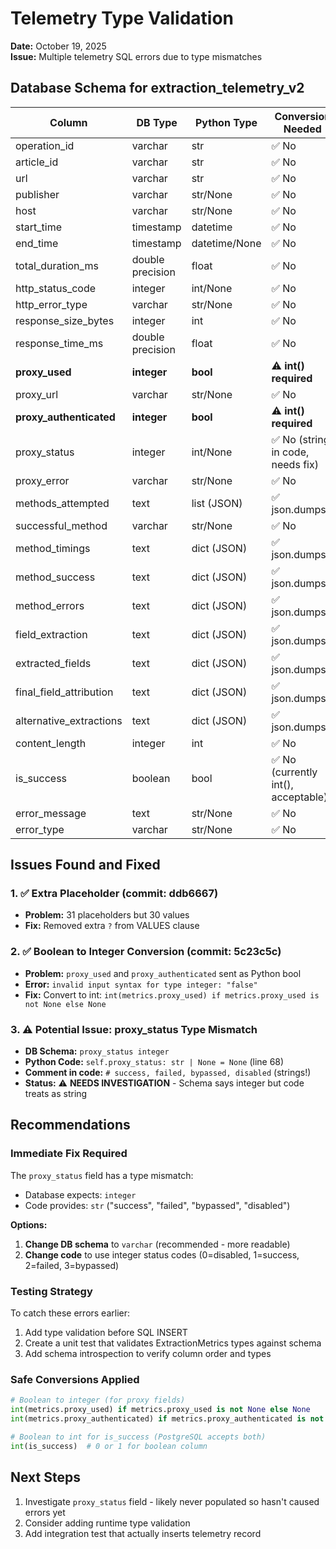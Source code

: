 # Telemetry Type Validation

**Date:** October 19, 2025  
**Issue:** Multiple telemetry SQL errors due to type mismatches

## Database Schema for extraction_telemetry_v2

| Column | DB Type | Python Type | Conversion Needed |
|--------|---------|-------------|-------------------|
| operation_id | varchar | str | ✅ No |
| article_id | varchar | str | ✅ No |
| url | varchar | str | ✅ No |
| publisher | varchar | str/None | ✅ No |
| host | varchar | str/None | ✅ No |
| start_time | timestamp | datetime | ✅ No |
| end_time | timestamp | datetime/None | ✅ No |
| total_duration_ms | double precision | float | ✅ No |
| http_status_code | integer | int/None | ✅ No |
| http_error_type | varchar | str/None | ✅ No |
| response_size_bytes | integer | int | ✅ No |
| response_time_ms | double precision | float | ✅ No |
| **proxy_used** | **integer** | **bool** | ⚠️ **int() required** |
| proxy_url | varchar | str/None | ✅ No |
| **proxy_authenticated** | **integer** | **bool** | ⚠️ **int() required** |
| proxy_status | integer | int/None | ✅ No (string in code, needs fix) |
| proxy_error | varchar | str/None | ✅ No |
| methods_attempted | text | list (JSON) | ✅ json.dumps() |
| successful_method | varchar | str/None | ✅ No |
| method_timings | text | dict (JSON) | ✅ json.dumps() |
| method_success | text | dict (JSON) | ✅ json.dumps() |
| method_errors | text | dict (JSON) | ✅ json.dumps() |
| field_extraction | text | dict (JSON) | ✅ json.dumps() |
| extracted_fields | text | dict (JSON) | ✅ json.dumps() |
| final_field_attribution | text | dict (JSON) | ✅ json.dumps() |
| alternative_extractions | text | dict (JSON) | ✅ json.dumps() |
| content_length | integer | int | ✅ No |
| is_success | boolean | bool | ✅ No (currently int(), acceptable) |
| error_message | text | str/None | ✅ No |
| error_type | varchar | str/None | ✅ No |

## Issues Found and Fixed

### 1. ✅ Extra Placeholder (commit: ddb6667)
- **Problem:** 31 placeholders but 30 values
- **Fix:** Removed extra `?` from VALUES clause

### 2. ✅ Boolean to Integer Conversion (commit: 5c23c5c)
- **Problem:** `proxy_used` and `proxy_authenticated` sent as Python bool
- **Error:** `invalid input syntax for type integer: "false"`
- **Fix:** Convert to int: `int(metrics.proxy_used) if metrics.proxy_used is not None else None`

### 3. ⚠️ Potential Issue: proxy_status Type Mismatch
- **DB Schema:** `proxy_status integer`
- **Python Code:** `self.proxy_status: str | None = None`  (line 68)
- **Comment in code:** `# success, failed, bypassed, disabled` (strings!)
- **Status:** ⚠️ **NEEDS INVESTIGATION** - Schema says integer but code treats as string

## Recommendations

### Immediate Fix Required
The `proxy_status` field has a type mismatch:
- Database expects: `integer`
- Code provides: `str` ("success", "failed", "bypassed", "disabled")

**Options:**
1. **Change DB schema** to `varchar` (recommended - more readable)
2. **Change code** to use integer status codes (0=disabled, 1=success, 2=failed, 3=bypassed)

### Testing Strategy
To catch these errors earlier:
1. Add type validation before SQL INSERT
2. Create a unit test that validates ExtractionMetrics types against schema
3. Add schema introspection to verify column order and types

### Safe Conversions Applied
```python
# Boolean to integer (for proxy fields)
int(metrics.proxy_used) if metrics.proxy_used is not None else None
int(metrics.proxy_authenticated) if metrics.proxy_authenticated is not None else None

# Boolean to int for is_success (PostgreSQL accepts both)
int(is_success)  # 0 or 1 for boolean column
```

## Next Steps
1. Investigate `proxy_status` field - likely never populated so hasn't caused errors yet
2. Consider adding runtime type validation
3. Add integration test that actually inserts telemetry record
